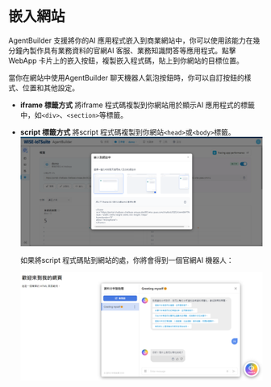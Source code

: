 # 嵌入網站
AgentBuilder 支援將你的AI 應用程式嵌入到商業網站中，你可以使用該能力在幾分鐘內製作具有業務資料的官網AI 客服、業務知識問答等應用程式。點擊WebApp 卡片上的嵌入按鈕，複製嵌入程式碼，貼上到你網站的目標位置。

當你在網站中使用AgentBuilder 聊天機器人氣泡按鈕時，你可以自訂按鈕的樣式、位置和其他設定。
- **iframe 標籤方式**
    將iframe 程式碼複製到你網站用於顯示AI 應用程式的標籤中，如```<div>```、```<section>```等標籤。
- **script 標籤方式**
    將script 程式碼複製到你網站```<head>```或```<body>```標籤。
    ![嵌入程式碼](/發布/images/嵌入程式碼.png)

    如果將script 程式碼貼到網站的<body>處，你將會得到一個官網AI 機器人：

    ![官網AI機器人](/發布/images/官網AI機器人.png)
